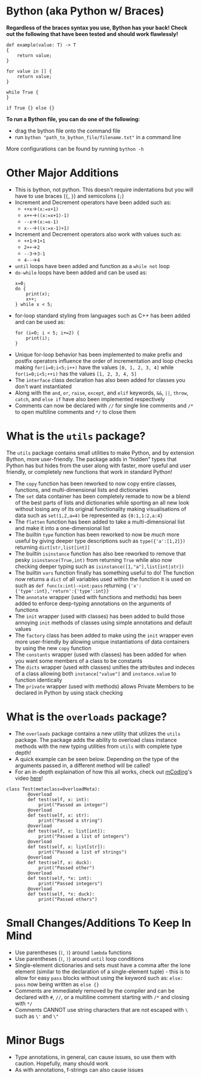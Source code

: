 # Bython (aka Python w/ Braces)

**Regardless of the braces syntax you use, Bython has your back! Check out the following that have been tested and should work flawlessly!**
```
def example(value: T) -> T
{
    return value;
}
```
```
for value in [] {
    return value;
}
```
```
while True {
}
```
```
if True {} else {}
```

**To run a Bython file, you can do one of the following:**
- drag the bython file onto the command file
- run `bython "path_to_bython_file/filename.txt"` in a command line

More configurations can be found by running `bython -h`

# Other Major Additions
- This is bython, not python. This doesn't require indentations but you will have to use braces (`{`, `}`) and semicolons (`;`)
- Increment and Decrement operators have been added such as:
  - `++x`->`(x:=x+1)`
  - `x++`->`((x:=x+1)-1)`
  - `--x`->`(x:=x-1)`
  - `x--`->`((x:=x-1)+1)`
- Increment and Decrement operators also work with values such as:
  - `++1`->`1+1`
  - `2++`->`2`
  - `--3`->`3-1`
  - `4--`->`4`
- `until` loops have been added and function as a `while not` loop
- `do-while` loops have been added and can be used as:
    ```
    x=0;
    do {
        print(x);
        x++;
    } while x < 5;
- for-loop standard styling from languages such as C++ has been added and can be used as:
    ```
    for (i=0; i < 5; i+=2) {
        print(i);
    }
- Unique for-loop behavior has been implemented to make prefix and postfix operators influence the order of incrementation and loop checks making `for(i=0;i<5;i++)` have the values `[0, 1, 2, 3, 4]` while `for(i=0;i<5;++i)` has the values `[1, 2, 3, 4, 5]`
- The `interface` class declaration has also been added for classes you don't want instantiated
- Along with the `and`, `or`, `raise`, `except`, and `elif` keywords, `&&`, `||`, `throw`, `catch`, and `else if` have also been implemented respectively
- Comments can now be declared with `//` for single line comments and `/*` to open multiline comments and `*/` to close them

# What is the `utils` package?
The `utils` package contains small utilities to make Python, and by extension Bython, more user-friendly. The package adds in "hidden" types that Python has but hides from the user along with faster, more useful and user friendly, or completely new functions that work in standard Python!
- The `copy` function has been reworked to now copy entire classes, functions, and multi-dimensional lists and dictionaries
- The `set` data container has been completely remade to now be a blend of the best parts of lists and dictionaries while sporting an all new look without losing any of its original functionality making visualisations of data such as `set(1,2,a=4)` be represented as `{0:1,1:2,a:4}`
- The `flatten` function has been added to take a multi-dimensional list and make it into a one-dimensional list
- The builtin `type` function has been reworked to now be *much* more useful by giving deeper type descriptions such as `type({'a':[1,2]})` returning `dict[str,list[int]]`
- The builtin `isinstance` function has also bee reworked to remove that pesky `isinstance(True,int)` from returning `True` while also now checking deeper typing such as `isinstance([1,"a"],list[int|str])`
- The builtin `vars` function finally has something useful to do! The function now returns a `dict` of all variables used within the function it is used on such as `def func(x:int)->int:pass` returning `{'x':{'type':int},'return':{'type':int}}`
- The `annotate` wrapper (used with functions and methods) has been added to enforce deep-typing annotations on the arguments of functions
- The `init` wrapper (used with classes) has been added to build those annoying `init` methods of classes using simple annotations and default values
- The `factory` class has been added to make using the `init` wrapper even more user-friendly by allowing unique instantiations of data containers by using the new `copy` function
- The `constants` wrapper (used with classes) has been added for when you want some members of a class to be constants
- The `dicts` wrapper (used with classes) unifies the attributes and indeces of a class allowing both `instance["value"]` and `instance.value` to function identically
- The `private` wrapper (used with methods) allows Private Members to be declared in Python by using stack checking

# What is the `overloads` package?
- The `overloads` package contains a new utility that utilizes the `utils` package. The package adds the ability to overload class instance methods with the new typing utilities from `utils` with complete type depth!
- A quick example can be seen below. Depending on the type of the arguments passed in, a different method will be called!
- For an in-depth explaination of how this all works, check out [mCoding](https://www.youtube.com/@mCoding)'s video [here](https://youtu.be/yWzMiaqnpkI)!
```
class Test(metaclass=OverloadMeta):
        @overload
        def test(self, x: int):
            print("Passed an integer")
        @overload
        def test(self, x: str):
            print("Passed a string")
        @overload
        def test(self, x: list[int]):
            print("Passed a list of integers")
        @overload
        def test(self, x: list[str]):
            print("Passed a list of strings")
        @overload
        def test(self, x: duck):
            print("Passed other")
        @overload
        def test(self, *x: int):
            print("Passed integers")
        @overload
        def test(self, *x: duck):
            print("Passed others")
```

# Small Changes/Additions To Keep In Mind
- Use parentheses (`(`, `)`) around `lambda` functions
- Use parentheses (`(`, `)`) around `until` loop conditions
- Single-element dictionaries and sets must have a comma after the lone element (similar to the declaration of a single-element tuple) - this is to allow for easy `pass` blocks without using the keyword such as: `else: pass` now being written as `else {}`
- Comments are immediately removed by the compiler and can be declared with `#`, `//`, or a multiline comment starting with `/*` and closing with `*/`
- Comments CANNOT use string characters that are not escaped with `\` such as `\'` and `\"`

# Minor Bugs
- Type annotations, in general, can cause issues, so use them with caution. Hopefully, many should work
- As with annotations, f-strings can also cause issues
